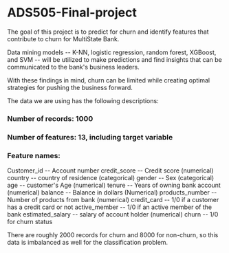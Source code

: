 # ADS505-Final-project

The goal of this project is to predict for churn and identify features that contribute to churn for MultiState Bank. 

Data mining models -- K-NN, logistic regression, random forest, XGBoost, and SVM -- will be utilized to make predictions and find insights that can be communicated to the bank's business leaders.

With these findings in mind, churn can be limited while creating optimal strategies for pushing the business forward.

The data we are using has the following descriptions:

### Number of records: 1000

### Number of features: 13, including target variable

### Feature names:

Customer_id -- Account number
credit_score -- Credit score (numerical)
country -- country of residence (categorical)
gender -- Sex (categorical)
age -- customer's Age (numerical)
tenure -- Years of owning bank account (numerical)
balance -- Balance in dollars (Numerical)
products_number -- Number of products from bank (numerical)
credit_card -- 1/0 if a customer has a credit card or not
active_member -- 1/0 if an active member of the bank
estimated_salary -- salary of account holder (numerical)
churn -- 1/0 for churn status

There are roughly 2000 records for churn and 8000 for non-churn, so this data is imbalanced as well for the classification problem.
